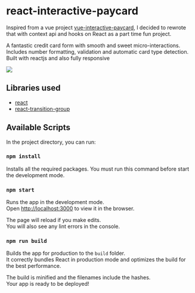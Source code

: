 # react-interactive-paycard

Inspired from a vue project [vue-interactive-paycard](https://github.com/muhammederdem/vue-interactive-paycard), I decided to rewrote that with context api and hooks on React as a part time fun project.

A fantastic credit card form with smooth and sweet micro-interactions. Includes number formatting, validation and automatic card type detection. Built with reactjs and also fully responsive

![](https://res.cloudinary.com/dvq6gu2yi/image/upload/v1575884208/react-interactive-paycard/hero.png)

## Libraries used

- [react](https://github.com/facebook/react)
- [react-transition-group](https://github.com/reactjs/react-transition-group)

## Available Scripts

In the project directory, you can run:

### `npm install`

Installs all the required packages.
You must run this command before start the development mode.

### `npm start`

Runs the app in the development mode.<br />
Open [http://localhost:3000](http://localhost:3000) to view it in the browser.

The page will reload if you make edits.<br />
You will also see any lint errors in the console.

### `npm run build`

Builds the app for production to the `build` folder.<br />
It correctly bundles React in production mode and optimizes the build for the best performance.

The build is minified and the filenames include the hashes.<br />
Your app is ready to be deployed!
